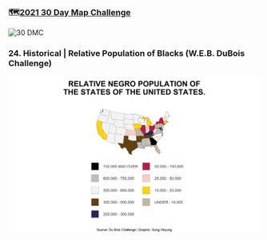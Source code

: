 ### 🗺️[2021 30 Day Map Challenge](https://github.com/tjukanovt/30DayMapChallenge)
![30 DMC](https://github.com/inkyscope/mapscope/blob/main/data/30dmpc_2021.png)

### 24. Historical | Relative Population of Blacks (W.E.B. DuBois Challenge)
![Ramen Ratings](https://github.com/inkyscope/30-Day-Map-Challenge/blob/main/2021/24.%20Historical%20Map/relativepopulationofblacks.png)
